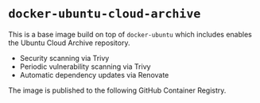 # `docker-ubuntu-cloud-archive`

This is a base image build on top of `docker-ubuntu` which includes enables
the Ubuntu Cloud Archive repository.

- Security scanning via Trivy
- Periodic vulnerability scanning via Trivy
- Automatic dependency updates via Renovate

The image is published to the following GitHub Container Registry.
